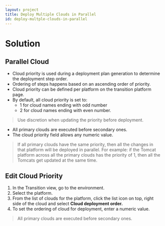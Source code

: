 ```yaml
---
layout: project
title: Deploy Multiple Clouds in Parallel
id: deploy-multple-clouds-in-parallel
---
```


# Solution

## Parallel Cloud


* Cloud priority is used during a deployment plan generation to determine the deployment step order.
* Ordering of steps happens based on an ascending order of priority.
* Cloud priority can be defined per platform on the transition platform page.
* By default, all cloud priority is set to:
    * 1 for cloud names ending with odd number
    * 2 for cloud names ending with even number. 
  
>Use discretion when updating the priority before deployment.
  
  
* All primary clouds are executed before secondary ones.
* The cloud priority field allows any numeric value.

>If all primary clouds have the same priority, then all the changes in that platform will be deployed in parallel. For example: if the Tomcat platform across all the primary clouds has the priority of 1, then all the Tomcats get updated at the same time.

## Edit Cloud Priority


1. In the Transition view, go to the environment.
2. Select the platform.
3. From the list of clouds for the platform, click the list icon on top, right side of the cloud and select **Cloud deployment order.**
4. To set the ordering of cloud for deployment, enter a numeric value.

>All primary clouds are executed before secondary ones.



